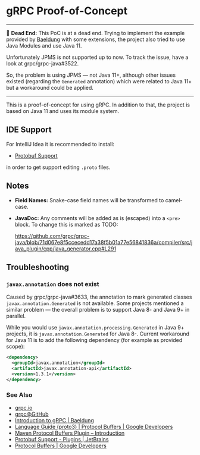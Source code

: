 # gRPC Proof-of-Concept

- - -

🚧 **Dead End:** This PoC is at a dead end. Trying to implement the example
provided by [Baeldung][baeldung.grpc] with some extensions, the project
also tried to use Java Modules and use Java 11.

Unfortunately JPMS is not supported up to now. To track the issue, have a
look at grpc/grpc-java#3522.

So, the problem is using JPMS &mdash; not Java 11+, although other issues existed
(regarding the `Generated` annotation) which were related to Java 11+ but a
workaround could be applied.

- - -

This is a proof-of-concept for using gRPC. In addition to that, the project
is based on Java 11 and uses its module system.

## IDE Support

For IntelliJ Idea it is recommended to install:

* [Protobuf Support][jetbrains.plugins.protobuf]

in order to get support editing `.proto` files.

## Notes

* **Field Names:** Snake-case field names will be transformed to camel-case.

* **JavaDoc:** Any comments will be added as is (escaped) into a `<pre>` block.
    To change this is marked as TODO:

    https://github.com/grpc/grpc-java/blob/71d067e8f5ccecedd17a38f5b01a77e56841836a/compiler/src/java_plugin/cpp/java_generator.cpp#L291

## Troubleshooting

### `javax.annotation` does not exist

Caused by grpc/grpc-java#3633, the annotation to mark generated classes
`javax.annotation.Generated` is not available. Some projects mentioned
a similar problem &mdash; the overall problem is to support Java 8- and
Java 9+ in parallel.

While you would use `javax.annotation.processing.Generated` in Java 9+
projects, it is `javax.annotation.Generated` for Java 8-. Current workaround
for Java 11 is to add the following dependency (for example as provided scope):

```xml
<dependency>
  <groupId>javax.annotation</groupId>
  <artifactId>javax.annotation-api</artifactId>
  <version>1.3.1</version>
</dependency>
```

### See Also

* [grpc.io][]
* [grpc@GitHub][github.grpc]
* [Introduction to gRPC | Baeldung][baeldung.grpc]
* [Language Guide (proto3) | Protocol Buffers | Google Developers][googledev.proto3]
* [Maven Protocol Buffers Plugin – Introduction][maven.plugin.protobuf]
* [Protobuf Support - Plugins | JetBrains][jetbrains.plugins.protobuf]
* [Protocol Buffers | Google Developers][googledev.protobuf]

[baeldung.grpc]: <https://www.baeldung.com/grpc-introduction> "Introduction to gRPC | Baeldung"
[github.grpc]: <https://github.com/grpc/> "grpc"
[googledev.proto3]: <https://developers.google.com/protocol-buffers/docs/proto3> "Language Guide (proto3)  |  Protocol Buffers  |  Google Developers"
[googledev.protobuf]: <https://developers.google.com/protocol-buffers/> "Protocol Buffers  |  Google Developers"
[grpc.io]: <https://grpc.io/> "grpc / grpc.io"
[jetbrains.plugins.protobuf]: <https://plugins.jetbrains.com/plugin/8277-protobuf-support> "Protobuf Support - Plugins | JetBrains"
[maven.plugin.protobuf]: <https://www.xolstice.org/protobuf-maven-plugin/> "Maven Protocol Buffers Plugin – Introduction"
